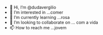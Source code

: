 - 👋 Hi, I’m @dudavergilio 
- 👀 I’m interested in ...comer
- 🌱 I’m currently learning ...rosa
- 💞️ I’m looking to collaborate on ... com a vida
- 📫 How to reach me ...jovem

<!---?
dudavergilio/dudavergilio is a ✨ special ✨ repository because its `README.md` (this file) appears on your GitHub profile.
You can click the Preview link to take a look at your changes.
--->
